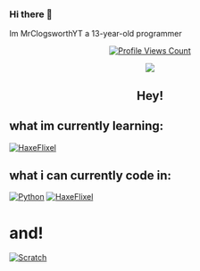 ### Hi there 👋
Im MrClogsworthYT a 13-year-old programmer
<a href="https://github.com/MrClogsworthYT">
<p align="center">
  <img src="https://komarev.com/ghpvc/?username=MrClogsworthYT" alt="Profile Views Count">
</p>
</a>

<p align="center">
  <img src="https://github-readme-stats.vercel.app/api/?username=MrClogsworthYT&title_color=4F8CC9&text_color=9f9f9f&show_icons=true&bg_color=00000000&hide_border=true&icon_color=4F8CC9&hide_title=true&count_private=true" />
</p>

<h2 align="center">Hey!</h2>

## what im currently learning:

[![HaxeFlixel](https://avatars.githubusercontent.com/u/4309553?s=100&v=4)](https://haxeflixel.com/)

## what i can currently code in:

[![Python](https://upload.wikimedia.org/wikipedia/commons/c/c3/Python-logo-notext.svg)](https://python.org)
[![HaxeFlixel](https://avatars.githubusercontent.com/u/4309553?s=100&v=4)](https://haxeflixel.com)

# and!

[![Scratch](https://en.scratch-wiki.info/w/images/Logo.png)](scratch.mit.edu)
